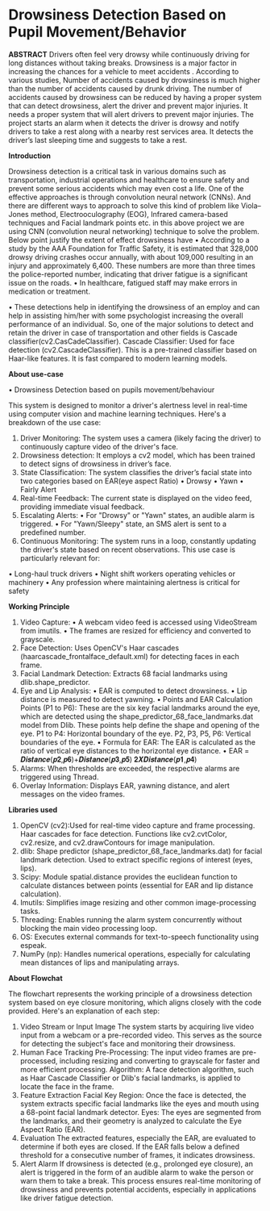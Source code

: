 # Drowsiness Detection Based on Pupil Movement/Behavior
**ABSTRACT**
Drivers often feel very drowsy while continuously driving for long distances without taking breaks. Drowsiness is a major factor in increasing the chances for a vehicle to meet accidents . According to various studies, Number of accidents caused by drowsiness is much higher than the number of accidents caused by drunk driving. The number of accidents caused by drowsiness can be reduced by having a proper system that can detect drowsiness, alert the driver and prevent major injuries. It needs a proper system that will alert drivers to prevent major injuries. The project starts an alarm when it detects the driver is drowsy and notify drivers to take a rest along with a nearby rest services area. It detects the driver’s last sleeping time and suggests to take a rest.

**Introduction**

Drowsiness detection is a critical task in various domains such as transportation, industrial operations and healthcare to ensure safety and prevent some serious accidents which may even cost a life. One of the effective approaches is through convolution neural network (CNNs). And there are different ways to approach to solve this kind of problem like Viola–Jones method, Electrooculography (EOG), Infrared camera-based techniques and Facial landmark points etc. in this above project we are using CNN (convolution neural networking) technique to solve the problem. Below point justify the extent of effect drowsiness have
•	According to a study by the AAA Foundation for Traffic Safety, it is estimated that 328,000 drowsy driving crashes occur annually, with about 109,000 resulting in an injury and approximately 6,400. These numbers are more than three times the police-reported number, indicating that driver fatigue is a significant issue on the roads.
•	In healthcare, fatigued staff may make errors in medication or treatment.

•	These detections help in identifying the drowsiness of an employ and can help in assisting him/her with some psychologist increasing the overall performance of an individual.
So, one of the major solutions to detect and retain the driver in case of transportation and other fields is Cascade classifier(cv2.CasCadeClassifier).
Cascade Classifier:
Used for face detection (cv2.CascadeClassifier).
This is a pre-trained classifier based on Haar-like features. It is fast compared to modern learning models.

**About use-case**
 
•	Drowsiness Detection based on pupils movement/behaviour

This system is designed to monitor a driver's alertness level in real-time using computer vision and machine learning techniques. Here's a breakdown of the use case:
1.	Driver Monitoring: The system uses a camera (likely facing the driver) to continuously capture video of the driver's face.
2.	Drowsiness detection: It employs a cv2 model, which has been trained to detect signs of drowsiness in driver’s face.
3.	State Classification: The system classifies the driver’s facial state into two categories based on EAR(eye aspect Ratio)
•	Drowsy
•	Yawn
•	Fairly Alert
4.	Real-time Feedback: The current state is displayed on the video feed, providing immediate visual feedback.
5.	Escalating Alerts:
•	For "Drowsy" or "Yawn" states, an audible alarm is triggered.
•	For "Yawn/Sleepy" state, an SMS alert is sent to a predefined number.
6.	Continuous Monitoring: The system runs in a loop, constantly updating the driver's state based on recent observations.
This use case is particularly relevant for:

•	Long-haul truck drivers
•	Night shift workers operating vehicles or machinery
•	Any profession where maintaining alertness is critical for safety

**Working Principle**
1.	Video Capture:
•	A webcam video feed is accessed using VideoStream from imutils.
•	The frames are resized for efficiency and converted to grayscale.
2.	Face Detection:
Uses OpenCV's Haar cascades (haarcascade_frontalface_default.xml) for detecting faces in each frame.
3.	Facial Landmark Detection:
Extracts 68 facial landmarks using dlib.shape_predictor.
4.	Eye and Lip Analysis:
•	EAR is computed to detect drowsiness.
•	Lip distance is measured to detect yawning.
•	Points and EAR Calculation
Points (P1 to P6): These are the six key facial landmarks around the eye, which are detected using the shape_predictor_68_face_landmarks.dat model from Dlib. These points help define the shape and opening of the eye.
P1 to P4: Horizontal boundary of the eye.
P2, P3, P5, P6: Vertical boundaries of the eye.
•	Formula for EAR:
The EAR is calculated as the ratio of vertical eye distances to the horizontal eye distance.
•	EAR = 𝑫𝒊𝒔𝒕𝒂𝒏𝒄𝒆(𝒑𝟐,𝒑𝟔)+𝑫𝒊𝒔𝒕𝒂𝒏𝒄𝒆(𝒑𝟑,𝒑𝟓)
𝟐𝑿𝑫𝒊𝒔𝒕𝒂𝒏𝒄𝒆(𝒑𝟏,𝒑𝟒)
5.	Alarms: When thresholds are exceeded, the respective alarms are triggered using Thread.
6.	Overlay Information: Displays EAR, yawning distance, and alert messages on the video frames.

**Libraries used**
1.	OpenCV (cv2):Used for real-time video capture and frame processing. Haar cascades for face detection.
Functions like cv2.cvtColor, cv2.resize, and cv2.drawContours for image manipulation.
2.	dlib: Shape predictor (shape_predictor_68_face_landmarks.dat) for facial landmark detection. Used to extract specific regions of interest (eyes, lips).
3.	Scipy: Module spatial.distance provides the euclidean function to calculate distances between points (essential for EAR and lip distance calculation).
4.	Imutils: Simplifies image resizing and other common image-processing tasks.
5.	Threading: Enables running the alarm system concurrently without blocking the main video processing loop.
6.	OS: Executes external commands for text-to-speech functionality using espeak.
7.	NumPy (np): Handles numerical operations, especially for calculating mean distances of lips and manipulating arrays.
   
**About Flowchat**

The flowchart represents the working principle of a drowsiness detection system based on eye closure monitoring, which aligns closely with the code provided. Here's an explanation of each step:
1.	Video Stream or Input Image
The system starts by acquiring live video input from a webcam or a pre-recorded video. This serves as the source for detecting the subject's face and monitoring their drowsiness.
2.	Human Face Tracking
Pre-Processing: The input video frames are pre-processed, including resizing and converting to grayscale for faster and more efficient processing.
Algorithm: A face detection algorithm, such as Haar Cascade Classifier or Dlib's facial landmarks, is applied to locate the face in the frame.
3.	Feature Extraction
Facial Key Region: Once the face is detected, the system extracts specific facial landmarks like the eyes and mouth using a 68-point facial landmark detector.
Eyes: The eyes are segmented from the landmarks, and their geometry is analyzed to calculate the Eye Aspect Ratio (EAR).
4.	Evaluation
The extracted features, especially the EAR, are evaluated to determine if both eyes are closed. If the EAR falls below a defined threshold for a consecutive number of frames, it indicates drowsiness.
5.	Alert Alarm
If drowsiness is detected (e.g., prolonged eye closure), an alert is triggered in the form of an audible alarm to wake the person or warn them to take a break.
This process ensures real-time monitoring of drowsiness and prevents potential accidents, especially in applications like driver fatigue detection.




